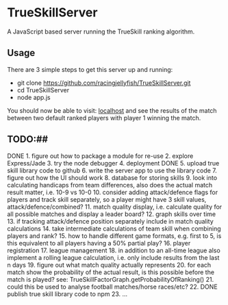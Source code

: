 # TrueSkillServer #

A JavaScript based server running the TrueSkill ranking algorithm.

## Usage ##
There are 3 simple steps to get this server up and running:

- git clone https://github.com/racingjellyfish/TrueSkillServer.git
- cd TrueSkillServer
- node app.js

You should now be able to visit: [localhost](http://localhost:3000/calculator?teamOneMean=25&teamOneStd=8.33333&teamTwoMean=25&teamTwoStd=8.33333)
and see the results of the match between two default ranked players with player 1 winning the match.

## TODO:##
DONE 1. figure out how to package a module for re-use
2. explore Express/Jade
3. try the node debugger
4. deployment
DONE 5. upload true skill library code to github
6. write the server app to use the library code
7. figure out how the UI should work
8. database for storing skills
9. look into calculating handicaps from team differences, also does the actual
   match result matter, i.e. 10-9 vs 10-0
10. consider adding attack/defence flags for players and track skill separately,
    so a player might have 3 skill values, attack/defence/combined?
11. match quality display, i.e. calculate quality for all possible matches and
    display a leader board?
12. graph skills over time
13. if tracking attack/defence position separately include in match quality
    calculations
14. take intermediate calculations of team skill when combining players and rank?
15. how to handle different game formats, e.g. first to 5, is this equivalent to
    all players having a 50% partial play?
16. player registration
17. league management
18. in addition to an all-time league also implement a rolling league calculation,
    i.e. only include results from the last n days
19. figure out what match quality actually represents
20. for each match show the probability of the actual result, is this possible before
    the match is played?  see: TrueSkillFactorGraph.getProbabilityOfRanking()
21. could this be used to analyse football matches/horse races/etc?
22. DONE publish true skill library code to npm
23. ...
